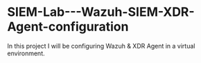 # SIEM-Lab---Wazuh-SIEM-XDR-Agent-configuration
In this project I will be configuring Wazuh &amp; XDR Agent in a virtual environment.
